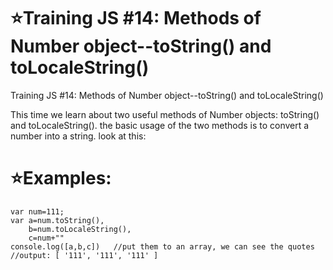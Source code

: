 # :star:Training JS #14: Methods of Number object--toString() and toLocaleString()

Training JS #14:
Methods of Number object--toString() and toLocaleString()

This time we learn about two useful methods of Number objects: toString() and toLocaleString(). the basic usage of the two methods is to convert a number into a string. look at this:

# :star:Examples:

    var num=111;
    var a=num.toString(), 
        b=num.toLocaleString(), 
        c=num+""
    console.log([a,b,c])   //put them to an array, we can see the quotes
    //output: [ '111', '111', '111' ]